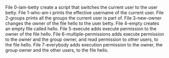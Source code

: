 File 0-iam-betty create a script that switches the current user to the user betty.
File 1-who-am-i  prints the effective username of the current user. 
File 2-groups prints all the groups the current user is part of.
File 3-new-owner changes the owner of the file hello to the user betty.
File 4-empty creates an empty file called hello.
File 5-execute adds execute permission to the owner of the file hello.
File 6-multiple-permissions adds execute permission to the owner and the group owner, and read permission to other users, to the file hello.
File 7-everybody adds execution permission to the owner, the group owner and the other users, to the file hello.

